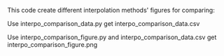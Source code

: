 
This code create different interpolation methods' figures for comparing:
  
  Use interpo_comparison_data.py get interpo_comparison_data.csv
  
  Use interpo_comparison_figure.py and interpo_comparison_data.csv get interpo_comparison_figure.png
